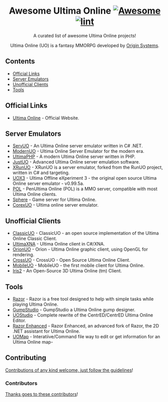 <div align="center">

<!-- title -->

<!--lint ignore no-dead-urls-->

# Awesome Ultima Online [![Awesome](https://awesome.re/badge.svg)](https://awesome.re) [![lint](https://github.com/Alurith/awesome-uo/actions/workflows/lint.yaml/badge.svg)](https://github.com/Alurith/awesome-uo/actions/workflows/lint.yaml)

<!-- subtitle -->

A curated list of awesome Ultima Online projects!

<!-- description -->

Ultima Online (UO) is a fantasy MMORPG developed by [Origin Systems](https://en.wikipedia.org/wiki/Origin_Systems).

</div>

<!-- TOC -->

## Contents

- [Official Links](#official-links)
- [Server Emulators](#server-emulators)
- [Unofficial Clients](#unofficial-clients)
- [Tools](#tools)

<!-- CONTENT -->

## Official Links

- [Ultima Online](https://uo.com/) - Official Website.

## Server Emulators

- [ServUO](https://github.com/ServUO/ServUO) - An Ultima Online server emulator written in C# .NET.
- [ModernUO](https://github.com/modernuo/ModernUO) - Ultima Online Server Emulator for the modern era.
- [UltimaPHP](https://github.com/UltimaPHP/UltimaPHP) - A modern Ultima Online server written in PHP.
- [JustUO](https://github.com/JustUO/JustUO) - Advanced Ultima Online server emulation software.
- [XRunUO](https://github.com/xrunuo/xrunuo) - XRunUO is a server emulator, forked from the RunUO project, written in C# and targeting.
- [UOX3](https://github.com/UOX3DevTeam/UOX3) - Ultima Offline eXperiment 3 - the original open source Ultima Online server emulator - v0.99.5a.
- [POL](https://github.com/polserver/polserver) - PenUltima Online (POL) is a MMO server, compatible with most Ultima Online clients.
- [Sphere](https://github.com/Sphereserver/Source) - Game server for Ultima Online.
- [CorexUO](https://github.com/CorexUO/CorexUO) - Ultima online server emulator.

## Unofficial Clients

- [ClassicUO](https://github.com/ClassicUO/ClassicUO) - ClassicUO - an open source implementation of the Ultima Online Classic Client.
- [UltimaXNA](https://github.com/ZaneDubya/UltimaXNA) - Ultima Online client in C#/XNA.
- [OrionUO](https://github.com/Hotride/OrionUO) - Orion - Ultima Online graphic client, using OpenGL for rendering.
- [CrossUO](https://github.com/crossuo/crossuo) - CrossUO - Open Source Ultima Online Client.
- [MobileUO](https://github.com/VoxelBoy/MobileUO) - MobileUO - the first mobile client for Ultima Online.
- [Iris2](https://github.com/kblaschke/Iris2) - An Open-Source 3D Ultima Online (tm) Client.

## Tools

- [Razor](https://github.com/markdwags/Razor) - Razor is a free tool designed to help with simple tasks while playing Ultima Online.
- [GumpStudio](https://github.com/CorexUO/GumpStudio) - GumpStudio a Ultima Online gump designer.
- [UOStudio](https://github.com/deccer/UOStudio) - Complete rewrite of the CentrED/CentrED Ultima Online Editor.
- [Razor Enhanced](https://github.com/RazorEnhanced/RazorEnhanced) - Razor Enhanced, an advanced fork of Razor, the 2D .NET assistant for Ultima Online.
- [UOMap](https://github.com/punt1959/UOMap) - Interatiive/Command file way to edit or get information for an Ultima Online map-

<!-- END CONTENT -->

## Contributing

[Contributions of any kind welcome, just follow the guidelines](contributing.md)!

### Contributors

[Thanks goes to these contributors](https://github.com/Alurith/awesome-uo/graphs/contributors)!
